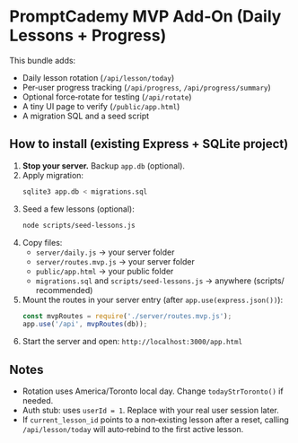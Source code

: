 # PromptCademy MVP Add‑On (Daily Lessons + Progress)

This bundle adds:
- Daily lesson rotation (`/api/lesson/today`)
- Per‑user progress tracking (`/api/progress`, `/api/progress/summary`)
- Optional force‑rotate for testing (`/api/rotate`)
- A tiny UI page to verify (`/public/app.html`)
- A migration SQL and a seed script

## How to install (existing Express + SQLite project)
1) **Stop your server.** Backup `app.db` (optional).
2) Apply migration:
   ```bash
   sqlite3 app.db < migrations.sql
   ```
3) Seed a few lessons (optional):
   ```bash
   node scripts/seed-lessons.js
   ```
4) Copy files:
   - `server/daily.js` -> your server folder
   - `server/routes.mvp.js` -> your server folder
   - `public/app.html` -> your public folder
   - `migrations.sql` and `scripts/seed-lessons.js` -> anywhere (scripts/ recommended)
5) Mount the routes in your server entry (after `app.use(express.json())`):
   ```js
   const mvpRoutes = require('./server/routes.mvp.js');
   app.use('/api', mvpRoutes(db));
   ```
6) Start the server and open: `http://localhost:3000/app.html`

## Notes
- Rotation uses America/Toronto local day. Change `todayStrToronto()` if needed.
- Auth stub: uses `userId = 1`. Replace with your real user session later.
- If `current_lesson_id` points to a non‑existing lesson after a reset, calling `/api/lesson/today` will auto‑rebind to the first active lesson.
